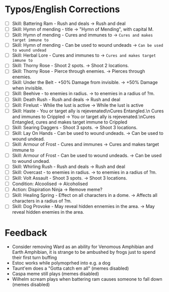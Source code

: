 # Typos/English Corrections

- [ ] Skill: Battering Ram - Rush and deals -> Rush and deal
- [ ] Skill: Hymn of mending - title -> "Hymn of Mending", with capital M.
- [ ] Skill: Hymn of mending - Cures and immunes to -> `Cures and makes target immune to`
- [ ] Skill: Hymn of mending - Can be used to wound undeads -> `Can be used to wound undead`
- [ ] Skill: Herbal Lore - Cures and immunes to -> `Cures and makes target immune to`
- [ ] Skill: Thorny Rose - Shoot 2 spots. -> Shoot 2 locations.
- [ ] Skill: Thorny Rose - Pierce through enemies. -> Pierces through enemies.
- [ ] Skill: Under the Belt - +50% Damage from invisible. -> +50% Damage when invisible.
- [ ] Skill: Beehive - to enemies in radius. -> to enemies in a radius of ?m.
- [ ] Skill: Death Rush - Rush and deals -> Rush and deal
- [ ] Skill: Firelust - Whlie the lust is active -> While the lust is active
- [ ] Skill: Haste - You or target ally is rejevenated\nCures Entangled.\n Cures and immunes to Crippled -> You or target ally is rejevenated.\nCures Entangled, cures and makes target immune to Crippled
- [ ] Skill: Searing Daggers - Shoot 3 spots. -> Shoot 3 locations.
- [ ] Skill: Lay On Hands - Can be used to wound undeads. -> Can be used to wound undead.
- [ ] Skill: Armour of Frost - Cures and immunes -> Cures and makes target immune to
- [ ] Skill: Armour of Frost - Can be used to wound undeads. -> Can be  used to wound undead.
- [ ] Skill: Whirling Rush - Rush and deals -> Rush and deal
- [ ] Skill: Overcast - to enemies in radius. -> to enemies in a radius of ?m.
- [ ] Skill: Volt Assault - Shoot 3 spots. -> Shoot 3 locations.
- [ ] Condition: Alcoolised -> Alcoholised
- [ ] Action: Dispiration Ninja -> Remove meme?
- [ ] Skill: Healing Spring - Effect on all characters in a dome. -> Affects all characters in a radius of ?m.
- [ ] Skill: Dog Provoke - May reveal hidden ennemies in the area. -> May reveal hidden enemies in the area.

# Feedback

- Consider removing Ward as an ability for Venomous Amphibian and Earth Amphibian, it is strange to be ambushed by frogs just to spend their first turn buffing
- Estoc works while polymoprhed into e.g. a dog
- Taunt'em does a "Gotta catch em all" (memes disabled)
- Caspa meme still plays (memes disabled)
- Wilhelm scream plays when battering ram causes someone to fall down (memes disabled)